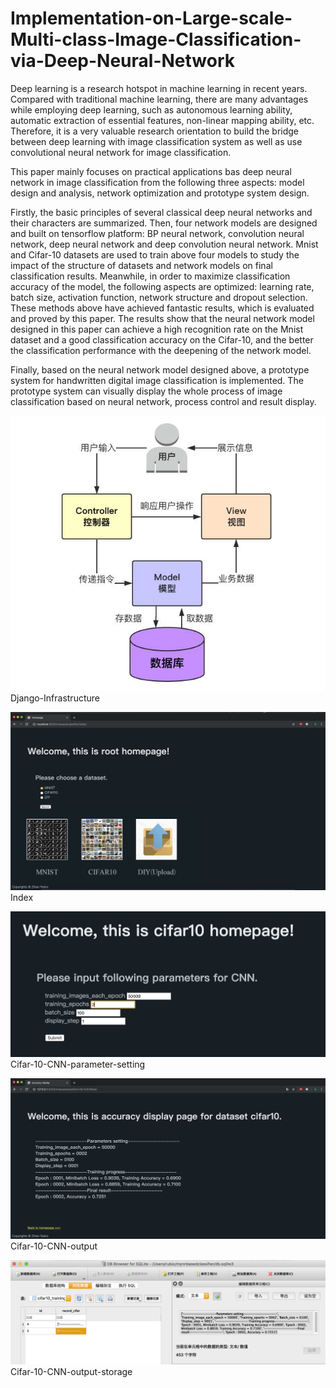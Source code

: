 # Implementation-on-Large-scale-Multi-class-Image-Classification-via-Deep-Neural-Network

Deep learning is a research hotspot in machine learning in recent years. Compared with traditional machine learning, there are many advantages while employing deep learning, such as autonomous learning ability, automatic extraction of essential features, non-linear mapping ability, etc. Therefore, it is a very valuable research orientation to build the bridge between deep learning with image classification system as well as use convolutional neural network for image classification.

This paper mainly focuses on practical applications bas deep neural network in image classification from the following three aspects: model design and analysis, network optimization and prototype system design.

Firstly, the basic principles of several classical deep neural networks and their characters are summarized. Then, four network models are designed and built on tensorflow platform: BP neural network, convolution neural network, deep neural network and deep convolution neural network. Mnist and Cifar-10 datasets are used to train above four models to study the impact of the structure of datasets and network models on final classification results. Meanwhile, in order to maximize classification accuracy of the model, the following aspects are optimized: learning rate, batch size, activation function, network structure and dropout selection. These methods above have achieved fantastic results, which is evaluated and proved by this paper. The results show that the neural network model designed in this paper can achieve a high recognition rate on the Mnist dataset and a good classification accuracy on the Cifar-10, and the better the classification performance with the deepening of the network model.

Finally, based on the neural network model designed above, a prototype system for handwritten digital image classification is implemented. The prototype system can visually display the whole process of image classification based on neural network, process control and result display.

![Django-Infrastructure](https://github.com/koala-rubio/Implementation-on-Large-scale-Multi-class-Image-Classification-via-Deep-Neural-Network/blob/master/images/Django-Infrastructure.jpg)
Django-Infrastructure

![Index](https://github.com/koala-rubio/Implementation-on-Large-scale-Multi-class-Image-Classification-via-Deep-Neural-Network/blob/master/images/Index.png)
Index

![Cifar-10-CNN-parameter-setting](https://github.com/koala-rubio/Implementation-on-Large-scale-Multi-class-Image-Classification-via-Deep-Neural-Network/blob/master/images/Cifar-10-CNN-parameter-setting.png)
Cifar-10-CNN-parameter-setting

![Cifar-10-CNN-output](https://github.com/koala-rubio/Implementation-on-Large-scale-Multi-class-Image-Classification-via-Deep-Neural-Network/blob/master/images/Cifar-10-CNN-output.png)
Cifar-10-CNN-output

![Cifar-10-CNN-output-storage](https://github.com/koala-rubio/Implementation-on-Large-scale-Multi-class-Image-Classification-via-Deep-Neural-Network/blob/master/images/Cifar-10-CNN-output-storage.png)
Cifar-10-CNN-output-storage
